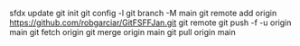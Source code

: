 sfdx update
git init
git config -l
git branch -M main
git remote add origin https://github.com/robgarciar/GitFSFFJan.git
git remote
git push -f -u origin main
git fetch origin
git merge origin main
git pull origin main
